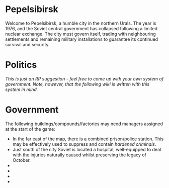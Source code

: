 # Pepelsibirsk
Welcome to Pepelsibirsk, a humble city in the northern Urals. The year is 1976, and the Soviet central government has collapsed following a limited nuclear exchange. The city must govern itself, trading
with neighbouring settlements and remaining military installations to guarantee its continued survival and security.

# Politics
*This is just an RP suggestion - feel free to come up with your own system of government. Note, however, that the following wiki is written with this system in mind.*


# Government

The following buildings/compounds/factories may need managers assigned at the start of the game:
- In the far east of the map, there is a combined prison/police station. This may be effectively used to suppress and contain *hardened criminals*.
- Just south of the city Soviet is located a hospital, well-equipped to deal with the injuries naturally caused whilst preserving the legacy of October.
- 
- 
- 
- 

